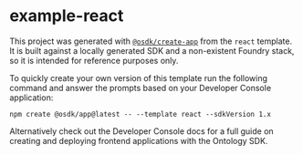 # example-react

This project was generated with [`@osdk/create-app`](https://www.npmjs.com/package/@osdk/create-app) from the `react` template. It is built against a locally generated SDK and a non-existent Foundry stack, so it is intended for reference purposes only.

To quickly create your own version of this template run the following command and answer the prompts based on your Developer Console application:

```
npm create @osdk/app@latest -- --template react --sdkVersion 1.x
```

Alternatively check out the Developer Console docs for a full guide on creating and deploying frontend applications with the Ontology SDK.
